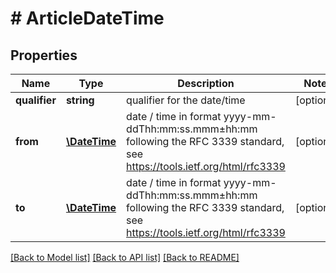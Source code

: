 # # ArticleDateTime

## Properties

Name | Type | Description | Notes
------------ | ------------- | ------------- | -------------
**qualifier** | **string** | qualifier for the date/time | [optional]
**from** | [**\DateTime**](\DateTime.md) | date / time in format yyyy-mm-ddThh:mm:ss.mmm±hh:mm following the RFC 3339 standard, see https://tools.ietf.org/html/rfc3339 | [optional]
**to** | [**\DateTime**](\DateTime.md) | date / time in format yyyy-mm-ddThh:mm:ss.mmm±hh:mm following the RFC 3339 standard, see https://tools.ietf.org/html/rfc3339 | [optional]

[[Back to Model list]](../../README.md#models) [[Back to API list]](../../README.md#endpoints) [[Back to README]](../../README.md)
